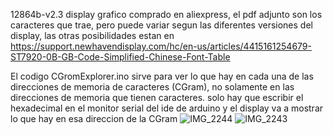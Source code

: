 12864b-v2.3 
display grafico comprado en aliexpress, el pdf adjunto son los caracteres que trae, pero puede variar segun las diferentes versiones del display, las otras posibilidades estan en 
https://support.newhavendisplay.com/hc/en-us/articles/4415161254679-ST7920-0B-GB-Code-Simplified-Chinese-Font-Table


El codigo CGromExplorer.ino sirve para ver lo que hay en cada una de las direcciones de memoria de caracteres (CGram), no solamente en las direcciones de memoria que tienen caracteres. solo hay que escribir el hexadecimal en el monitor serial del ide de arduino y el display va a mostrar lo que hay en esa direccion de la CGram
![IMG_2244](https://github.com/user-attachments/assets/e999ce01-b54a-405b-b89b-c0581b17c29e)
![IMG_2243](https://github.com/user-attachments/assets/18ca0913-dd30-48e0-ba26-9a6baa715b94)
